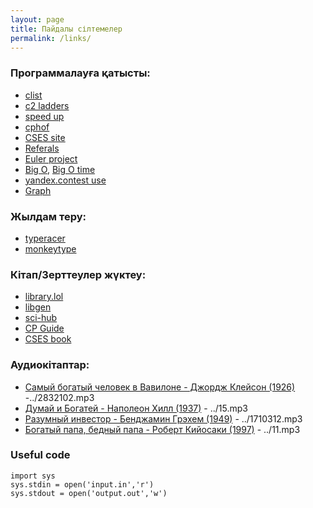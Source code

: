 ```yaml
---
layout: page
title: Пайдалы сілтемелер
permalink: /links/
---
```


### Программалауға қатысты:
- [clist](https://clist.by/coder/Uzdik/)
- [c2 ladders](https://c2-ladders-juol.onrender.com/)
- [speed up](https://flykiller.github.io/performance%20tricks)
- [cphof](https://cphof.org/profile/topcoder:nazarbek)
- [CSES site](https://cses.fi/problemset/list/)
- [Referals](https://docs.google.com/spreadsheets/d/1bl8MU6qe3-UZFLzgqnjUAgIMdUmnB4Dy49Sm3O5J1IU/edit#gid=0)
- [Euler project](https://projecteuler.net/)
- [Big O](https://www.bigocheatsheet.com/), [Big O time](https://ics.uci.edu/~pattis/ICS-33/lectures/complexitypython.txt)
- [yandex.contest use](https://cs.hse.ru/olymp/yacontest)
- [Graph](https://ejudge.179.ru/tasks/python/2022b/pgm33.2__Graphs-3.html)

### Жылдам теру:
- [typeracer](https://play.typeracer.com)
- [monkeytype](https://monkeytype.com)

### Кітап/Зерттеулер жүктеу:
- [library.lol](https://library.lol/)
- [libgen](https://libgen.rs/search.php?req=%D0%91%D0%BE%D0%B3%D0%B0%D1%82%D1%8B%D0%B9+%D0%BF%D0%B0%D0%BF%D0%B0%2C+%D0%B1%D0%B5%D0%B4%D0%BD%D1%8B%D0%B9+%D0%BF%D0%B0%D0%BF%D0%B0&lg_topic=libgen&open=0&view=simple&res=25&phrase=1&column=def)
- [sci-hub](https://sci-hub.st/10.1016/j.patrec.2011.11.004)
- [CP Guide](https://duoblogger.github.io/assets/pdf/memonvyftw/guide-t-cp.pdf)
- [CSES book](https://cses.fi/book/book.pdf)

### Аудиокітаптар:
- [Самый богатый человек в Вавилоне - Джордж Клейсон (1926)](https://s1.knizhin.ru/books/483042/2832091.mp3) -../2832102.mp3
- [Думай и Богатей - Наполеон Хилл (1937)](https://ia801602.us.archive.org/16/items/07_20220412/00.mp3) - ../15.mp3
- [Разумный инвестор - Бенджамин Грэхем (1949)](https://s1.knizhin.ru/books/440062/1710293.mp3) - ../1710312.mp3
- [Богатый папа, бедный папа - Роберт Кийосаки (1997)](https://ia601806.us.archive.org/20/items/01_20210330_20210330_1738/00.mp3) - ../11.mp3

### Useful code
```
import sys
sys.stdin = open('input.in','r')
sys.stdout = open('output.out','w')
```
